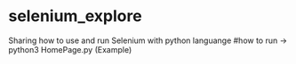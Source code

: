 # selenium_explore
Sharing how to use and run Selenium with python languange
#how to run -> python3 HomePage.py (Example)
